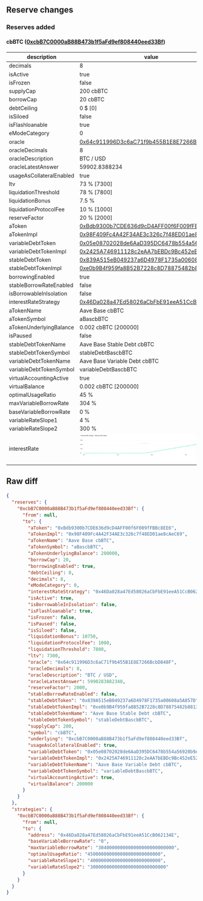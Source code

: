 ## Reserve changes

### Reserves added

#### cbBTC ([0xcbB7C0000aB88B473b1f5aFd9ef808440eed33Bf](https://basescan.org/address/0xcbB7C0000aB88B473b1f5aFd9ef808440eed33Bf))

| description | value |
| --- | --- |
| decimals | 8 |
| isActive | true |
| isFrozen | false |
| supplyCap | 200 cbBTC |
| borrowCap | 20 cbBTC |
| debtCeiling | 0 $ [0] |
| isSiloed | false |
| isFlashloanable | true |
| eModeCategory | 0 |
| oracle | [0x64c911996D3c6aC71f9b455B1E8E7266BcbD848F](https://basescan.org/address/0x64c911996D3c6aC71f9b455B1E8E7266BcbD848F) |
| oracleDecimals | 8 |
| oracleDescription | BTC / USD |
| oracleLatestAnswer | 59902.8388234 |
| usageAsCollateralEnabled | true |
| ltv | 73 % [7300] |
| liquidationThreshold | 78 % [7800] |
| liquidationBonus | 7.5 % |
| liquidationProtocolFee | 10 % [1000] |
| reserveFactor | 20 % [2000] |
| aToken | [0xBdb9300b7CDE636d9cD4AFF00f6F009fFBBc8EE6](https://basescan.org/address/0xBdb9300b7CDE636d9cD4AFF00f6F009fFBBc8EE6) |
| aTokenImpl | [0x98F409Fc4A42F34AE3c326c7f48ED01ae8cAeC69](https://basescan.org/address/0x98F409Fc4A42F34AE3c326c7f48ED01ae8cAeC69) |
| variableDebtToken | [0x05e08702028de6AaD395DC6478b554a56920b9AD](https://basescan.org/address/0x05e08702028de6AaD395DC6478b554a56920b9AD) |
| variableDebtTokenImpl | [0x2425A746911128c2eAA7bEBDc9Bc452eE52208a1](https://basescan.org/address/0x2425A746911128c2eAA7bEBDc9Bc452eE52208a1) |
| stableDebtToken | [0x839A515eB049237a6D4978F1735a00608a5A857D](https://basescan.org/address/0x839A515eB049237a6D4978F1735a00608a5A857D) |
| stableDebtTokenImpl | [0xe0b9B4f959fa8B52B7228c8D78875482b8813349](https://basescan.org/address/0xe0b9B4f959fa8B52B7228c8D78875482b8813349) |
| borrowingEnabled | true |
| stableBorrowRateEnabled | false |
| isBorrowableInIsolation | false |
| interestRateStrategy | [0x46Da028a47Ed58026aCbFbE91eeA51CcB062134E](https://basescan.org/address/0x46Da028a47Ed58026aCbFbE91eeA51CcB062134E) |
| aTokenName | Aave Base cbBTC |
| aTokenSymbol | aBascbBTC |
| aTokenUnderlyingBalance | 0.002 cbBTC [200000] |
| isPaused | false |
| stableDebtTokenName | Aave Base Stable Debt cbBTC |
| stableDebtTokenSymbol | stableDebtBascbBTC |
| variableDebtTokenName | Aave Base Variable Debt cbBTC |
| variableDebtTokenSymbol | variableDebtBascbBTC |
| virtualAccountingActive | true |
| virtualBalance | 0.002 cbBTC [200000] |
| optimalUsageRatio | 45 % |
| maxVariableBorrowRate | 304 % |
| baseVariableBorrowRate | 0 % |
| variableRateSlope1 | 4 % |
| variableRateSlope2 | 300 % |
| interestRate | ![ir](/.assets/10bfcca87ef9d6ab4ccf97fcb660cfa970edab1f.svg) |


## Raw diff

```json
{
  "reserves": {
    "0xcbB7C0000aB88B473b1f5aFd9ef808440eed33Bf": {
      "from": null,
      "to": {
        "aToken": "0xBdb9300b7CDE636d9cD4AFF00f6F009fFBBc8EE6",
        "aTokenImpl": "0x98F409Fc4A42F34AE3c326c7f48ED01ae8cAeC69",
        "aTokenName": "Aave Base cbBTC",
        "aTokenSymbol": "aBascbBTC",
        "aTokenUnderlyingBalance": 200000,
        "borrowCap": 20,
        "borrowingEnabled": true,
        "debtCeiling": 0,
        "decimals": 8,
        "eModeCategory": 0,
        "interestRateStrategy": "0x46Da028a47Ed58026aCbFbE91eeA51CcB062134E",
        "isActive": true,
        "isBorrowableInIsolation": false,
        "isFlashloanable": true,
        "isFrozen": false,
        "isPaused": false,
        "isSiloed": false,
        "liquidationBonus": 10750,
        "liquidationProtocolFee": 1000,
        "liquidationThreshold": 7800,
        "ltv": 7300,
        "oracle": "0x64c911996D3c6aC71f9b455B1E8E7266BcbD848F",
        "oracleDecimals": 8,
        "oracleDescription": "BTC / USD",
        "oracleLatestAnswer": 5990283882340,
        "reserveFactor": 2000,
        "stableBorrowRateEnabled": false,
        "stableDebtToken": "0x839A515eB049237a6D4978F1735a00608a5A857D",
        "stableDebtTokenImpl": "0xe0b9B4f959fa8B52B7228c8D78875482b8813349",
        "stableDebtTokenName": "Aave Base Stable Debt cbBTC",
        "stableDebtTokenSymbol": "stableDebtBascbBTC",
        "supplyCap": 200,
        "symbol": "cbBTC",
        "underlying": "0xcbB7C0000aB88B473b1f5aFd9ef808440eed33Bf",
        "usageAsCollateralEnabled": true,
        "variableDebtToken": "0x05e08702028de6AaD395DC6478b554a56920b9AD",
        "variableDebtTokenImpl": "0x2425A746911128c2eAA7bEBDc9Bc452eE52208a1",
        "variableDebtTokenName": "Aave Base Variable Debt cbBTC",
        "variableDebtTokenSymbol": "variableDebtBascbBTC",
        "virtualAccountingActive": true,
        "virtualBalance": 200000
      }
    }
  },
  "strategies": {
    "0xcbB7C0000aB88B473b1f5aFd9ef808440eed33Bf": {
      "from": null,
      "to": {
        "address": "0x46Da028a47Ed58026aCbFbE91eeA51CcB062134E",
        "baseVariableBorrowRate": "0",
        "maxVariableBorrowRate": "3040000000000000000000000000",
        "optimalUsageRatio": "450000000000000000000000000",
        "variableRateSlope1": "40000000000000000000000000",
        "variableRateSlope2": "3000000000000000000000000000"
      }
    }
  }
}
```